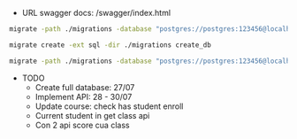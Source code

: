 - URL swagger docs: /swagger/index.html



```bash
migrate -path ./migrations -database "postgres://postgres:123456@localhost:5432/mydb?sslmode=disable" up

migrate create -ext sql -dir ./migrations create_db

migrate -path ./migrations -database "postgres://postgres:123456@localhost:5432/mydb?sslmode=disable" force 20250727135835 #force
```


- TODO
    - Create full database: 27/07
    - Implement API: 28 - 30/07
    - Update course: check has student enroll
    - Current student in get class api
    - Con 2 api score cua class